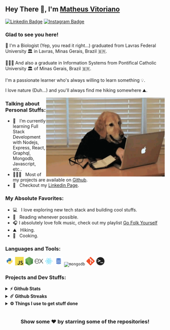 ## Hey There 👋, I'm [Matheus Vitoriano](https://github.com/mbVitoriano/)

[![Linkedin Badge](https://img.shields.io/badge/-LinkedIn-0e76a8?style=flat-square&logo=Linkedin&logoColor=white)](https://linkedin.com/in/mbVitoriano)
[![Instagram Badge](https://img.shields.io/badge/-Instagram-e4405f?style=flat-square&logo=Instagram&logoColor=white)](https://instagram.com/mbVitoriano/)

### Glad to see you here! &nbsp;

🌱 I'm a Biologist (Yep, you read it right...) graduated from Lavras Federal University 🏛 in Lavras, Minas Gerais, Brazil 🇧🇷.

👨🏻‍💻 And also a graduate in Information Systems from Pontifical Catholic University 🏛 of Minas Gerais, Brazil 🇧🇷. 

I'm a passionate learner who's always willing to learn something 💡. 

I love nature (Duh...) and you'll always find me hiking somewhere ⛰️.

<img align="right" height="250" width="375" alt="" src="2n0H.gif" />

### Talking about Personal Stuffs:

- 🚀 &nbsp; I’m currently learning Full Stack Development with Nodejs, Express, React, <br /> Graphql, Mongodb, Javascript, etc..
- 👨🏻‍💻 &nbsp; Most of my projects are available on [Github](https://github.com/mbVitoriano).
- 📝 &nbsp; Checkout my [Linkedin Page](https://linkedin.com/in/mbVitoriano).

### My Absolute Favorites:

- 💻 &nbsp; I love exploring new tech stack and building cool stuffs.
- 📰 &nbsp; Reading whenever possible.
- 🎧 I absolutely love folk music, check out my playlist [Go Folk Yourself](https://open.spotify.com/playlist/2gHXi1b8f0mmEoSTSNDv5D?si=197f0cd030054b7a)
- ⛰️ &nbsp; Hiking.
- 🍳 &nbsp; Cooking.

### Languages and Tools:


<code><img height="27" src="https://raw.githubusercontent.com/github/explore/80688e429a7d4ef2fca1e82350fe8e3517d3494d/topics/python/python.png" alt="python"></code>
<code><img height="27" src="https://raw.githubusercontent.com/github/explore/80688e429a7d4ef2fca1e82350fe8e3517d3494d/topics/javascript/javascript.png" alt="javascript"></code>
<code><img height="27" src="https://raw.githubusercontent.com/github/explore/80688e429a7d4ef2fca1e82350fe8e3517d3494d/topics/nodejs/nodejs.png" alt="nodejs"></code>
<code><img height="27" src="https://raw.githubusercontent.com/devicons/devicon/master/icons/express/express-original.svg" alt="expressjs"></code>
<code><img height="27" src="https://raw.githubusercontent.com/github/explore/80688e429a7d4ef2fca1e82350fe8e3517d3494d/topics/react/react.png" alt="react"></code>
<code><img height="27" src="https://raw.githubusercontent.com/github/explore/80688e429a7d4ef2fca1e82350fe8e3517d3494d/topics/sql/sql.png" alt="sql"></code>
<code><img height="27" src="https://encrypted-tbn0.gstatic.com/images?q=tbn%3AANd9GcSTTzPAw-55ssm1Im594xYZ9eRQu2JylrkYLg&usqp=CAU" alt="mongodb"></code>
<code><img height="27" src="https://raw.githubusercontent.com/devicons/devicon/master/icons/git/git-original.svg" alt="git"></code>
<code><img height="27" src="https://raw.githubusercontent.com/github/explore/80688e429a7d4ef2fca1e82350fe8e3517d3494d/topics/terminal/terminal.png" alt="terminal"></code>

<!--
<code><img height="25" src="https://raw.githubusercontent.com/github/explore/80688e429a7d4ef2fca1e82350fe8e3517d3494d/topics/sass/sass.png" alt="sass"></code>
-->

### Projects and Dev Stuffs:

<details>	
  <summary><b>⚡ Github Stats</b></summary>

  <br />
  <img height="180em" src="https://github-readme-stats.vercel.app/api?username=mbVitoriano&show_icons=true&hide_border=true&&count_private=true&include_all_commits=true" />
  <img height="180em" src="https://github-readme-stats.vercel.app/api/top-langs/?username=mbVitoriano&exclude_repo=KNN-Image-Classification&show_icons=true&hide_border=true&layout=compact&langs_count=8"/>
</details>

<details>	
  <summary><b>☄️ Github Streaks</b></summary>

  <br />
  <img height="180em" src="https://github-readme-streak-stats.herokuapp.com/?user=mbVitoriano&hide_border=true" />
</details>

<details>	
  <br />
  <summary><b>⚙️ Things I use to get stuff done</b></summary>
  	<ul>
  	    <li><b>OS:</b> macOS Ventura 13.0</li>
	    <li><b>Laptop: </b> Apple MacBook Air (M1)</li>
  	    <li><b>Browser: </b> Safari/ Chrome Web Browser</li>
	    <li><b>Terminal: </b> ZSH: Oh My Zsh (Spaceship)</li>
	    <li><b>Code Editor:</b> VSCode - Come, on.....</li>
       <li><b>Notes: </b> Notion</li>
	    <li><b>To Stay Updated:</b> Dev.to, Medium and Linkedin.</li>
	    <br />
	</ul>	
</details>

#

<div align="center">

### Show some ❤️ by starring some of the repositories!

</div>
